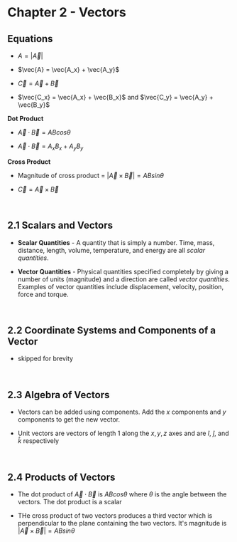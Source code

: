 # Chapter 2 - Vectors

## Equations

- $A = |\vec{A}|$

- $\vec{A} = \vec{A_x} + \vec{A_y}$

- $\vec{C} = \vec{A} + \vec{B}$

- $\vec{C_x} = \vec{A_x} + \vec{B_x}$ and $\vec{C_y} = \vec{A_y} + \vec{B_y}$

**Dot Product**

- $\vec{A}\cdot\vec{B} = ABcos{\theta}$

- $\vec{A}\cdot\vec{B} = A_xB_x+A_yB_y$

**Cross Product**

- Magnitude of cross product = $|\vec{A}\times\vec{B}| = ABsin\theta$

- $\vec{C} = \vec{A}\times\vec{B}$

<br>

## 2.1 Scalars and Vectors

- **Scalar Quantities** - A quantity that is simply a number. Time, mass, distance, length, volume, temperature, and energy are all *scalar quantities*.

- **Vector Quantities** - Physical quantities specified completely by giving a number of units (magnitude) and a direction are called *vector quantities*. Examples of vector quantities include displacement, velocity, position, force and torque.

<br>

## 2.2 Coordinate Systems and Components of a Vector

- skipped for brevity

<br>

## 2.3 Algebra of Vectors

- Vectors can be added using components. Add the $x$ components and $y$ components to get the new vector.

- Unit vectors are vectors of length 1 along the $x, y, z$ axes and are $\hat{i}$, $\hat{j}$, and $\hat{k}$ respectively

<br>

## 2.4 Products of Vectors

- The dot product of $\vec{A}\cdot\vec{B}$ is $ABcos{\theta}$ where $\theta$ is the angle between the vectors. The dot product is a scalar

- THe cross product of two vectors produces a third vector which is perpendicular to the plane containing the two vectors. It's magnitude is $|\vec{A}\times\vec{B}| = ABsin\theta$